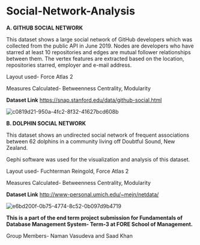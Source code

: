 # Social-Network-Analysis

**A. GITHUB SOCIAL NETWORK**

This dataset shows a large social network of GitHub developers which was collected from the public API in June 2019. Nodes are developers who have starred at least 10 repositories and edges are mutual follower relationships between them. The vertex features are extracted based on the location, repositories starred, employer and e-mail address.

Layout used- Force Atlas 2

Measures Calculated- Betweenness Centrality, Modularity

**Dataset Link** https://snap.stanford.edu/data/github-social.html

![c0819d21-950a-4fc2-8f32-41627bcd608b](https://user-images.githubusercontent.com/97456517/163701447-8876e061-f9fa-4cdc-b020-8ffc8b4b2c7c.jpg)


**B. DOLPHIN SOCIAL NETWORK** 

This dataset shows an undirected social network of frequent associations between 62 dolphins in a community living off Doubtful Sound, New Zealand.

Gephi software was used for the visualization and analysis of this dataset.

Layout used- Fuchterman Reingold, Force Atlas 2

Measures Calculated- Betweenness Centrality, Modularity

**Dataset Link** http://www-personal.umich.edu/~mejn/netdata/

![e6bd200f-0b75-4774-8c52-0b097d9b4719](https://user-images.githubusercontent.com/97456517/163701570-d1a6fd74-c217-40cb-9f3c-182c138b1ee9.jpg)

**This is a part of the end term project submission for Fundamentals of Database Management System- Term-3 at FORE School of Management.**

Group Members- Naman Vasudeva and Saad Khan
